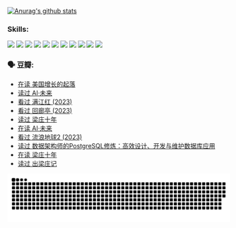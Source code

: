 
[![Anurag's github stats](https://github-readme-stats.vercel.app/api?username=w940853815)](https://github.com/anuraghazra/github-readme-stats)

### Skills:

<code><img height="32" src="https://cdn.jsdelivr.net/npm/simple-icons@v5/icons/python.svg"></code>
<code><img height="32" src="https://cdn.jsdelivr.net/npm/simple-icons@v5/icons/javascript.svg"></code>
<code><img height="32" src="https://cdn.jsdelivr.net/npm/simple-icons@v5/icons/django.svg"></code>
<code><img height="32" src="https://cdn.jsdelivr.net/npm/simple-icons@v5/icons/flask.svg"></code>
<code><img height="32" src="https://cdn.jsdelivr.net/npm/simple-icons@v5/icons/vuetify.svg"></code>
<code><img height="32" src="https://cdn.jsdelivr.net/npm/simple-icons@v5/icons/git.svg"></code>
<code><img height="32" src="https://cdn.jsdelivr.net/npm/simple-icons@v5/icons/docker.svg"></code>
<code><img height="32" src="https://cdn.jsdelivr.net/npm/simple-icons@v5/icons/postgresql.svg"></code>
<code><img height="32" src="https://cdn.jsdelivr.net/npm/simple-icons@v5/icons/elasticsearch.svg"></code>
<code><img height="32" src="https://cdn.jsdelivr.net/npm/simple-icons@v5/icons/macos.svg"></code>
<code><img height="32" src="https://cdn.jsdelivr.net/npm/simple-icons@v5/icons/linux.svg"></code>

### 🗣 豆瓣:

<!-- DOUBAN-ACTIVITIES:START -->
- [在读 美国增长的起落](https://www.douban.com/people/136069238/status/4220055912/?_i=83231194)
- [读过 AI·未来](https://www.douban.com/people/136069238/status/4220054171/?_i=83231194)
- [看过 满江红‎ (2023)](https://www.douban.com/people/136069238/status/4219146433/?_i=83231194)
- [看过 回廊亭‎ (2023)](https://www.douban.com/people/136069238/status/4215992758/?_i=83231195)
- [读过 梁庄十年](https://www.douban.com/people/136069238/status/4206664969/?_i=83231195)
- [在读 AI·未来](https://www.douban.com/people/136069238/status/4206653520/?_i=83231195)
- [看过 流浪地球2‎ (2023)](https://www.douban.com/people/136069238/status/4199558549/?_i=83231195)
- [读过 数据架构师的PostgreSQL修炼：高效设计、开发与维护数据库应用](https://www.douban.com/people/136069238/status/4199451104/?_i=83231195)
- [在读 梁庄十年](https://www.douban.com/people/136069238/status/4198822794/?_i=83231195)
- [读过 出梁庄记](https://www.douban.com/people/136069238/status/4198821001/?_i=83231195)
<!-- DOUBAN-ACTIVITIES:END -->


![Snake animation](https://raw.githubusercontent.com/w940853815/w940853815/output/github-contribution-grid-snake.svg)

<!--
**w940853815/w940853815** is a ✨ _special_ ✨ repository because its `README.md` (this file) appears on your GitHub profile.

Here are some ideas to get you started:

- 🔭 I’m currently working on ...
- 🌱 I’m currently learning ...
- 👯 I’m looking to collaborate on ...
- 🤔 I’m looking for help with ...
- 💬 Ask me about ...
- 📫 How to reach me: ...
- 😄 Pronouns: ...
- ⚡ Fun fact: ...
-->
